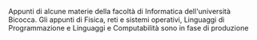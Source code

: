 Appunti di alcune materie della facoltà di Informatica dell'università Bicocca. Gli appunti di Fisica, reti e sistemi operativi, Linguaggi di Programmazione e Linguaggi e Computabilità sono in fase di produzione
